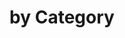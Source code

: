 ---
title: "by Category"
layout: categories
permalink: /categories/
author_profile: true
sidebar_main: true
---